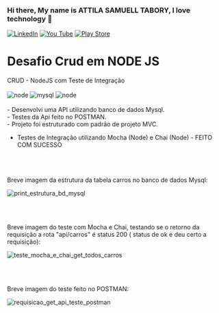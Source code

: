 ### Hi there, My name is ATTILA  SAMUELL TABORY, I love technology 👋

[![LinkedIn ](https://img.shields.io/badge/LinkedIn-0077B5?style=for-the-badge&logo=linkedin&logoColor=white)](https://www.linkedin.com/in/attila-samuell-98291216b/)
[![You Tube](https://img.shields.io/badge/YouTube-FF0000?style=for-the-badge&logo=youtube&logoColor=white)](https://www.youtube.com/channel/UCuX9fZZa3eR4LACYTPVZg5A/videos)
[![Play Store](https://img.shields.io/badge/Google_Play-414141?style=for-the-badge&logo=google-play&logoColor=white)](https://play.google.com/store/apps/details?id=attila.QRCodeGeradorLeitor)


<h1>  Desafio Crud em NODE JS </h1>
 CRUD - NodeJS com Teste de Integração 
<div style="display:inline_block"><br/>
  <img align"center" alt="node" src="https://img.shields.io/badge/Node.js-43853D?style=for-the-badge&logo=node.js&logoColor=white"/>
  <img align"center" alt="mysql" src="https://img.shields.io/badge/MySQL-00000F?style=for-the-badge&logo=mysql&logoColor=white"/>
  <img align"center" alt="node" src="https://img.shields.io/badge/node%2016.0.0-brightgreen"/>
  
  
 
</div>
<br>
- Desenvolvi uma API utilizando banco de dados Mysql.
<br>
- Testes da Api feito no POSTMAN.
<br>
- Projeto foi estruturado com padrão de projeto MVC.
<br>

- Testes de Integração utilizando Mocha (Node) e Chai (Node) - FEITO COM SUCESSO

<br>

<br>
<br>
Breve imagem da estrutura da tabela carros no banco de dados Mysql:

![print_estrutura_bd_mysql](https://user-images.githubusercontent.com/76443540/160224698-9db6ce00-fb76-4341-af5c-125a0eb3ef2d.png)

<br>
<br>

Breve imagem do teste com Mocha e Chai, testando se o retorno da requisição a rota "api/carros" é status 200 ( status de ok e deu certo a requisição):

![teste_mocha_e_chai_get_todos_carros](https://user-images.githubusercontent.com/76443540/160243832-68d3d3cc-06e6-4c38-875c-628e738811f9.png)

<br>
<br>


Breve imagem do teste feito no POSTMAN:



![requisicao_get_api_teste_postman](https://user-images.githubusercontent.com/76443540/160224494-6f6fed3c-e8b8-4435-a542-4d713f1efad2.png)
